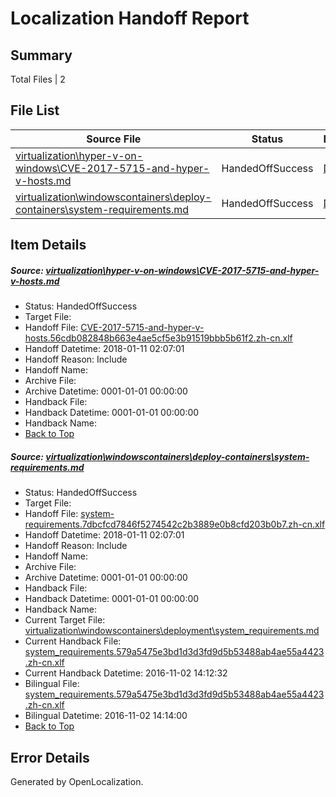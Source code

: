 # <a name='report-top'></a> Localization Handoff Report

## Summary
 Total Files | 2

## File List
 Source File | Status | Details 
 ----------- | ------ | ------- 
 [virtualization\hyper-v-on-windows\CVE-2017-5715-and-hyper-v-hosts.md](https://github.com/Microsoft/Virtualization-Documentation-Private/blob/1070545d5f8a891a3c102513df27406c1033fe57/virtualization/hyper-v-on-windows/CVE-2017-5715-and-hyper-v-hosts.md) | HandedOffSuccess | [Details](#0c718128473a2f83ef0764faff6c8264ef6eeff4117)
 [virtualization\windowscontainers\deploy-containers\system-requirements.md](https://github.com/Microsoft/Virtualization-Documentation-Private/blob/1070545d5f8a891a3c102513df27406c1033fe57/virtualization/windowscontainers/deploy-containers/system-requirements.md) | HandedOffSuccess | [Details](#72829adcd147d684155af4991efe0573a804938e331)

## Item Details
##### <a name='0c718128473a2f83ef0764faff6c8264ef6eeff4117'></a> Source: [virtualization\hyper-v-on-windows\CVE-2017-5715-and-hyper-v-hosts.md](https://github.com/Microsoft/Virtualization-Documentation-Private/blob/1070545d5f8a891a3c102513df27406c1033fe57/virtualization/hyper-v-on-windows/CVE-2017-5715-and-hyper-v-hosts.md)
* Status: HandedOffSuccess
* Target File: 
* Handoff File: [CVE-2017-5715-and-hyper-v-hosts.56cdb082848b663e4ae5cf5e3b91519bbb5b61f2.zh-cn.xlf](https://github.com/MicrosoftDocs/Virtualization-Documentation-Private.handoff/blob/940343a79f88429272a81315771cb1572adc887f/ol-handoff/MicrosoftDocs/Virtualization-Documentation-Private.zh-cn/live/CVE-2017-5715-and-hyper-v-hosts.56cdb082848b663e4ae5cf5e3b91519bbb5b61f2.zh-cn.xlf)
* Handoff Datetime: 2018-01-11 02:07:01
* Handoff Reason: Include
* Handoff Name: 
* Archive File: 
* Archive Datetime: 0001-01-01 00:00:00
* Handback File: 
* Handback Datetime: 0001-01-01 00:00:00
* Handback Name: 
* [Back to Top](#report-top)

##### <a name='72829adcd147d684155af4991efe0573a804938e331'></a> Source: [virtualization\windowscontainers\deploy-containers\system-requirements.md](https://github.com/Microsoft/Virtualization-Documentation-Private/blob/1070545d5f8a891a3c102513df27406c1033fe57/virtualization/windowscontainers/deploy-containers/system-requirements.md)
* Status: HandedOffSuccess
* Target File: 
* Handoff File: [system-requirements.7dbcfcd7846f5274542c2b3889e0b8cfd203b0b7.zh-cn.xlf](https://github.com/MicrosoftDocs/Virtualization-Documentation-Private.handoff/blob/940343a79f88429272a81315771cb1572adc887f/ol-handoff/MicrosoftDocs/Virtualization-Documentation-Private.zh-cn/live/system-requirements.7dbcfcd7846f5274542c2b3889e0b8cfd203b0b7.zh-cn.xlf)
* Handoff Datetime: 2018-01-11 02:07:01
* Handoff Reason: Include
* Handoff Name: 
* Archive File: 
* Archive Datetime: 0001-01-01 00:00:00
* Handback File: 
* Handback Datetime: 0001-01-01 00:00:00
* Handback Name: 
* Current Target File: [virtualization\windowscontainers\deployment\system_requirements.md](https://github.com/MicrosoftDocs/Virtualization-Documentation-Private.zh-cn/blob/65b5ec0972faf23304129302cd1d81abdee92734/virtualization/windowscontainers/deployment/system_requirements.md)
* Current Handback File: [system_requirements.579a5475e3bd1d3d3fd9d5b53488ab4ae55a4423.zh-cn.xlf](https://github.com/MicrosoftDocs/Virtualization-Documentation-Private.handback/blob/243c35be1d2682d9481e99cee303c783f347cae6/ol-handback/Microsoft/Virtualization-Documentation-Private.zh-cn/live/system_requirements.579a5475e3bd1d3d3fd9d5b53488ab4ae55a4423.zh-cn.xlf)
* Current Handback Datetime: 2016-11-02 14:12:32
* Bilingual File: [system_requirements.579a5475e3bd1d3d3fd9d5b53488ab4ae55a4423.zh-cn.xlf](https://github.com/MicrosoftDocs/Virtualization-Documentation-Private.handback/blob/243c35be1d2682d9481e99cee303c783f347cae6/ol-handback/Microsoft/Virtualization-Documentation-Private.zh-cn/live/system_requirements.579a5475e3bd1d3d3fd9d5b53488ab4ae55a4423.zh-cn.xlf)
* Bilingual Datetime: 2016-11-02 14:14:00
* [Back to Top](#report-top)


## Error Details

Generated by OpenLocalization.
